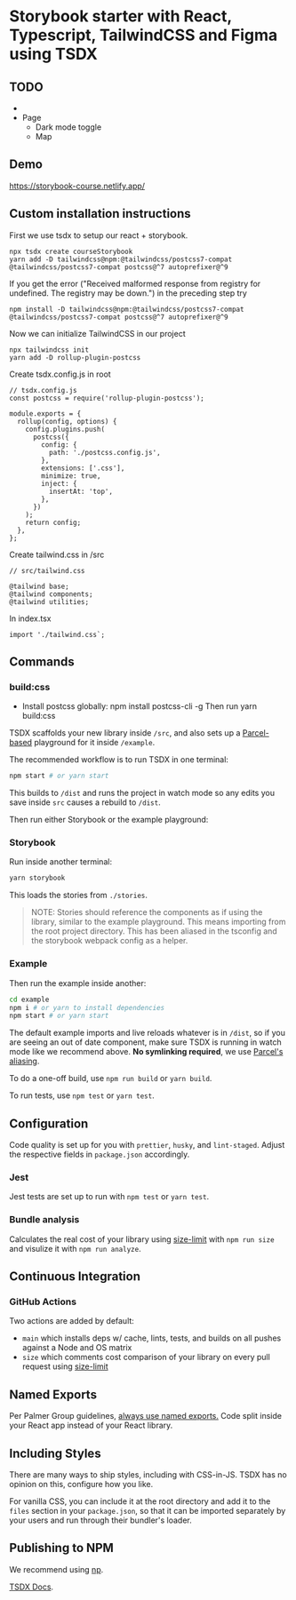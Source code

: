 # Storybook starter with React, Typescript, TailwindCSS and Figma using TSDX

## TODO

-
- Page
  - Dark mode toggle
  - Map

## Demo

https://storybook-course.netlify.app/

## Custom installation instructions

First we use tsdx to setup our react + storybook.

```
npx tsdx create courseStorybook
yarn add -D tailwindcss@npm:@tailwindcss/postcss7-compat @tailwindcss/postcss7-compat postcss@^7 autoprefixer@^9
```

If you get the error ("Received malformed response from registry for undefined. The registry may be down.") in the preceding step try

```
npm install -D tailwindcss@npm:@tailwindcss/postcss7-compat @tailwindcss/postcss7-compat postcss@^7 autoprefixer@^9
```

Now we can initialize TailwindCSS in our project

```
npx tailwindcss init
yarn add -D rollup-plugin-postcss
```

Create tsdx.config.js in root

```
// tsdx.config.js
const postcss = require('rollup-plugin-postcss');

module.exports = {
  rollup(config, options) {
    config.plugins.push(
      postcss({
        config: {
          path: './postcss.config.js',
        },
        extensions: ['.css'],
        minimize: true,
        inject: {
          insertAt: 'top',
        },
      })
    );
    return config;
  },
};
```

Create tailwind.css in /src

```
// src/tailwind.css

@tailwind base;
@tailwind components;
@tailwind utilities;
```

In index.tsx

```
import './tailwind.css`;
```

## Commands

### build:css

- Install postcss globally: npm install postcss-cli -g
  Then run yarn build:css

TSDX scaffolds your new library inside `/src`, and also sets up a [Parcel-based](https://parceljs.org) playground for it inside `/example`.

The recommended workflow is to run TSDX in one terminal:

```bash
npm start # or yarn start
```

This builds to `/dist` and runs the project in watch mode so any edits you save inside `src` causes a rebuild to `/dist`.

Then run either Storybook or the example playground:

### Storybook

Run inside another terminal:

```bash
yarn storybook
```

This loads the stories from `./stories`.

> NOTE: Stories should reference the components as if using the library, similar to the example playground. This means importing from the root project directory. This has been aliased in the tsconfig and the storybook webpack config as a helper.

### Example

Then run the example inside another:

```bash
cd example
npm i # or yarn to install dependencies
npm start # or yarn start
```

The default example imports and live reloads whatever is in `/dist`, so if you are seeing an out of date component, make sure TSDX is running in watch mode like we recommend above. **No symlinking required**, we use [Parcel's aliasing](https://parceljs.org/module_resolution.html#aliases).

To do a one-off build, use `npm run build` or `yarn build`.

To run tests, use `npm test` or `yarn test`.

## Configuration

Code quality is set up for you with `prettier`, `husky`, and `lint-staged`. Adjust the respective fields in `package.json` accordingly.

### Jest

Jest tests are set up to run with `npm test` or `yarn test`.

### Bundle analysis

Calculates the real cost of your library using [size-limit](https://github.com/ai/size-limit) with `npm run size` and visulize it with `npm run analyze`.

## Continuous Integration

### GitHub Actions

Two actions are added by default:

- `main` which installs deps w/ cache, lints, tests, and builds on all pushes against a Node and OS matrix
- `size` which comments cost comparison of your library on every pull request using [size-limit](https://github.com/ai/size-limit)

## Named Exports

Per Palmer Group guidelines, [always use named exports.](https://github.com/palmerhq/typescript#exports) Code split inside your React app instead of your React library.

## Including Styles

There are many ways to ship styles, including with CSS-in-JS. TSDX has no opinion on this, configure how you like.

For vanilla CSS, you can include it at the root directory and add it to the `files` section in your `package.json`, so that it can be imported separately by your users and run through their bundler's loader.

## Publishing to NPM

We recommend using [np](https://github.com/sindresorhus/np).

[TSDX Docs](https://tsdx.io/).
